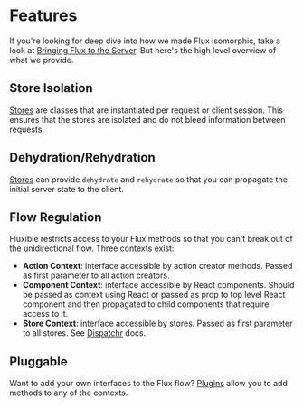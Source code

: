 # Features

If you're looking for deep dive into how we made Flux isomorphic, take a look at [Bringing Flux to the Server](/guides/bringing-flux-to-the-server.html). But here's the high level overview of what we provide.

## Store Isolation

[Stores](/guides/stores.html) are classes that are instantiated per request or client session. This ensures that the stores are isolated and do not bleed information between requests.

## Dehydration/Rehydration

[Stores](/guides/stores.html) can provide `dehydrate` and `rehydrate` so that you can propagate the initial server state to the client.

## Flow Regulation

Fluxible restricts access to your Flux methods so that you can't break out of the unidirectional flow. Three contexts exist:

 * **Action Context**: interface accessible by action creator methods. Passed as first parameter to all action creators.
 * **Component Context**: interface accessible by React components. Should be passed as context using React or passed as prop to top level React component and then propagated to child components that require access to it.
 * **Store Context**: interface accessible by stores. Passed as first parameter to all stores. See [Dispatchr](https://github.com/yahoo/dispatchr#constructor-1) docs.

## Pluggable

Want to add your own interfaces to the Flux flow? [Plugins](/guides/plugins.html) allow you to add methods to any of the contexts.
